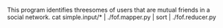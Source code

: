 This program identifies threesomes of users that are mutual friends in a social network.
cat simple.input/* | ./fof.mapper.py | sort | ./fof.reducer.py
